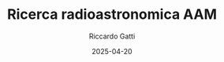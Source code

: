 ---
title: "Ricerca radioastronomica AAM"
collection: publications
category: writings
permalink: /files/ricerca_radioastronomica_aam.pdf
date: 2025-04-20
author: "Riccardo Gatti"
location: "Monzambano, Mantova, Italia"
---